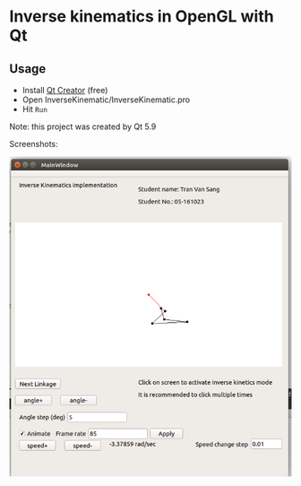 # Inverse kinematics in OpenGL with Qt

## Usage

- Install [Qt Creator](https://www.qt.io/ide/) (free)
- Open InverseKinematic/InverseKinematic.pro
- Hit `Run`

Note: this project was created by Qt 5.9

Screenshots:

![alt text](screenshots/ss1.png)
